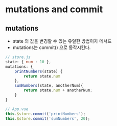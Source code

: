 # mutations and commit

## mutations

- state 의 값을 변경할 수 있는 유일한 방법이자 메서드
- mutations는 commit() 으로 동작시킨다.

```javascript
// store.js
state: { num : 10 },
mutations: {
    printNumbers(state) {
        return state.num
    },
    sumNumbers(state, anotherNum){
        return state.num + anotherNum;
    }
}

// App.vue
this.$store.commit('printNumbers');
this.$store.commit('sumNumbers', 20);
```
